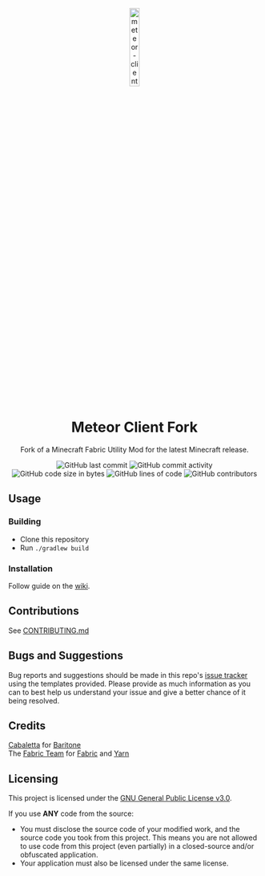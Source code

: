 
<p align="center">
<img src="https://raw.githubusercontent.com/Slavko-P/meteor-client-fork/master/meteor-forked.png" alt="meteor-client-logo" width="20%"/>
</p>

<h1 align="center">Meteor Client Fork</h1>

<p align="center">Fork of a Minecraft Fabric Utility Mod for the latest Minecraft release.</p>

<div align="center">
    <img src="https://shields.io/github/last-commit/Slavko-P/meteor-client-fork" alt="GitHub last commit"/>
    <img src="https://img.shields.io/github/commit-activity/w/Slavko-P/meteor-client-fork" alt="GitHub commit activity"/>
    <br>
    <img src="https://img.shields.io/github/languages/code-size/Slavko-P/meteor-client-fork" alt="GitHub code size in bytes"/>
    <img src="https://tokei.rs/b1/github/Slavko-P/meteor-client-fork" alt="GitHub lines of code"/>
    <img src="https://img.shields.io/github/contributors/Slavko-P/meteor-client-fork" alt="GitHub contributors"/>
</div>

## Usage

### Building
- Clone this repository
- Run `./gradlew build`

### Installation
Follow guide on the [wiki](https://github.com/MeteorDevelopment/meteor-client/wiki/Installation).

## Contributions
See [CONTRIBUTING.md](https://github.com/MeteorDevelopment/meteor-client/blob/master/CONTRIBUTING.md)

## Bugs and Suggestions
Bug reports and suggestions should be made in this repo's [issue tracker](https://github.com/MeteorDevelopment/meteor-client/issues) using the templates provided. Please provide as much information as you can to best help us understand your issue and give a better chance of it being resolved.

## Credits
[Cabaletta](https://github.com/cabaletta) for [Baritone](https://github.com/cabaletta/baritone)  
The [Fabric Team](https://github.com/FabricMC) for [Fabric](https://github.com/FabricMC/fabric-loader) and [Yarn](https://github.com/FabricMC/yarn)

## Licensing
This project is licensed under the [GNU General Public License v3.0](https://www.gnu.org/licenses/gpl-3.0.en.html). 

If you use **ANY** code from the source:
- You must disclose the source code of your modified work, and the source code you took from this project. This means you are not allowed to use code from this project (even partially) in a closed-source and/or obfuscated application.
- Your application must also be licensed under the same license.

